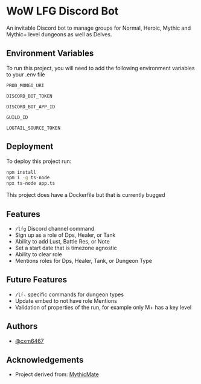 
# WoW LFG Discord Bot

An invitable Discord bot to manage groups for Normal, Heroic, Mythic and Mythic+ level dungeons as well as Delves.




## Environment Variables

To run this project, you will need to add the following environment variables to your .env file

`PROD_MONGO_URI`

`DISCORD_BOT_TOKEN`

`DISCORD_BOT_APP_ID`

`GUILD_ID`

`LOGTAIL_SOURCE_TOKEN`
## Deployment

To deploy this project run:

```bash
npm install
npm i -g ts-node
npx ts-node app.ts
```

This project does have a Dockerfile but that is currently bugged


## Features

- `/lfg` Discord channel command
- Sign up as a role of Dps, Healer, or Tank
- Ability to add Lust, Battle Res, or Note
- Set a start date that is timezone agnostic
- Ability to clear role
- Mentions roles for Dps, Healer, Tank, or Dungeon Type

## Future Features

- `/lf-` specific commands for dungeon types
- Update embed to not have role Mentions
- Validation of properties of the run, for example only M+ has a key level
## Authors

- [@cxm6467](https://www.github.com/cxm6467)


## Acknowledgements

 - Project derived from: [MythicMate](https://github.com/Beel12213/MythicMate)

